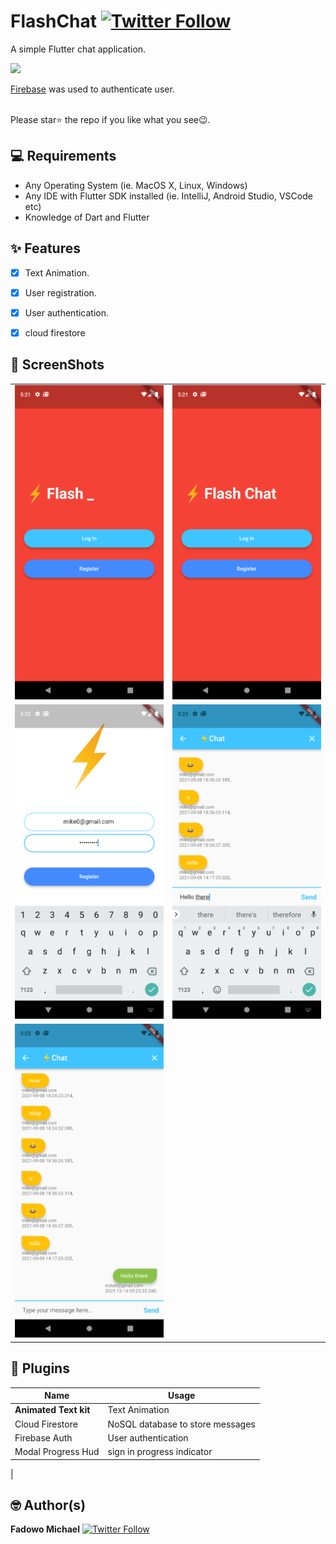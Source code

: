 # FlashChat  [![Twitter Follow](https://img.shields.io/twitter/follow/Mikhael.svg?style=social)](https://twitter.com/mii_khael)


A simple Flutter chat application. 

<a href="http://www.firebase.com/"><img src="[ss/firebase_logo.png](https://seeklogo.com/images/F/firebase-logo-402F407EE0-seeklogo.com.png)" width="200"/></a>
<br>

[Firebase](http://www.firebase.com) was used to authenticate user. <br>

<br> Please star⭐ the repo if you like what you see😉.

## 💻 Requirements

- Any Operating System (ie. MacOS X, Linux, Windows)
- Any IDE with Flutter SDK installed (ie. IntelliJ, Android Studio, VSCode etc)
- Knowledge of Dart and Flutter

## ✨ Features

- [x] Text Animation.
- [x] User registration.
- [x] User authentication.
- [x] cloud firestore


## 📸 ScreenShots

<!-- <img src="ss/mockup.png"/> -->

|                                   |                                   |
| --------------------------------- | --------------------------------- |
| <img src="ss/1.png" width="400">  | <img src="ss/2.png" width="400">  |
| <img src="ss/3.png" width="400">  | <img src="ss/4.png" width="400">  |
| <img src="ss/5.png" width="400">  | 

## 🔌 Plugins

| Name                                                    | Usage                                               |
| ------------------------------------------------------- | --------------------------------------------------- |
| **Animated Text kit**       | Text Animation                                    |
| Cloud Firestore   | NoSQL database to store messages       |
| Firebase Auth       | User authentication                                 |
| Modal Progress Hud                 | sign in progress indicator                    |
|

## 🤓 Author(s)

**Fadowo Michael**
[![Twitter Follow](https://img.shields.io/twitter/follow/Mikhael.svg?style=social)](https://twitter.com/mii_khael)
